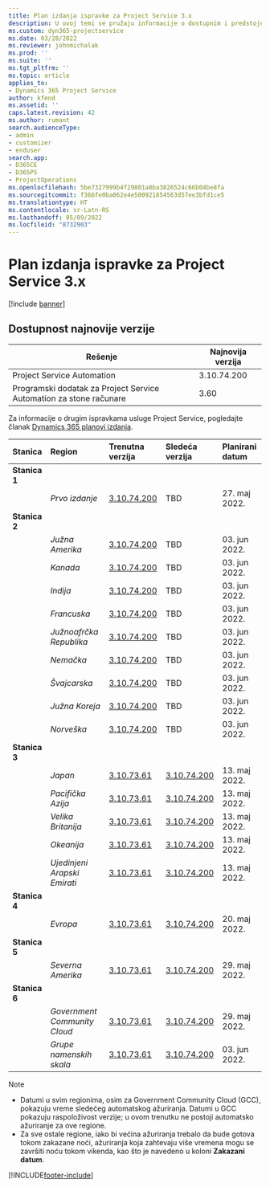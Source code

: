 ```yaml
---
title: Plan izdanja ispravke za Project Service 3.x
description: U ovoj temi se pružaju informacije o dostupnim i predstojećim izdanjima usluge Dynamics 365 Project Service Automation.
ms.custom: dyn365-projectservice
ms.date: 03/28/2022
ms.reviewer: johnmichalak
ms.prod: ''
ms.suite: ''
ms.tgt_pltfrm: ''
ms.topic: article
applies_to:
- Dynamics 365 Project Service
author: kfend
ms.assetid: ''
caps.latest.revision: 42
ms.author: rumant
search.audienceType:
- admin
- customizer
- enduser
search.app:
- D365CE
- D365PS
- ProjectOperations
ms.openlocfilehash: 5be7327999b4f29801a8ba3826524c66b04be8fa
ms.sourcegitcommit: f366fe0ba062e4e500921854563d57ee3bfd1ce5
ms.translationtype: HT
ms.contentlocale: sr-Latn-RS
ms.lasthandoff: 05/09/2022
ms.locfileid: "8732903"
---
```

# <a name="update-release-schedule-for-project-service-3x"></a>Plan izdanja ispravke za Project Service 3.x

[!include [banner](../includes/psa-now-project-operations.md)]

## <a name="latest-version-availability"></a>Dostupnost najnovije verzije

| Rešenje  | Najnovija verzija |
|-------|----|
| Project Service Automation    | 3.10.74.200 |
| Programski dodatak za Project Service Automation za stone računare                | 3.60          |

Za informacije o drugim ispravkama usluge Project Service, pogledajte članak [Dynamics 365 planovi izdanja](/dynamics365/release-plans/). 

| Stanica  | Region | Trenutna verzija | Sledeća verzija |  Planirani datum
| :---   | :---   | :---   | :---   |:---   |         
|<strong>Stanica 1</strong> | |  |  | |
| | <i>Prvo izdanje</i> | [3.10.74.200](whats-new-ur43.md) | TBD | 27. maj 2022.
|<strong>Stanica 2</strong> | |  |  | |
| | <i>Južna Amerika</i> | [3.10.74.200](whats-new-ur43.md) | TBD | 03. jun 2022.
| | <i>Kanada</i> | [3.10.74.200](whats-new-ur43.md) | TBD | 03. jun 2022.
| | <i>Indija</i> | [3.10.74.200](whats-new-ur43.md) | TBD | 03. jun 2022.
| | <i>Francuska</i> | [3.10.74.200](whats-new-ur43.md) | TBD | 03. jun 2022.
| | <i>Južnoafrčka Republika</i> | [3.10.74.200](whats-new-ur43.md) | TBD | 03. jun 2022.
| | <i>Nemačka</i> | [3.10.74.200](whats-new-ur43.md) | TBD | 03. jun 2022.
| | <i>Švajcarska</i> | [3.10.74.200](whats-new-ur43.md) | TBD | 03. jun 2022.
| | <i>Južna Koreja</i> | [3.10.74.200](whats-new-ur43.md) | TBD | 03. jun 2022.
| | <i>Norveška</i> | [3.10.74.200](whats-new-ur43.md) | TBD | 03. jun 2022.
|<strong>Stanica 3</strong> | |  |  | |
| | <i>Japan</i> | [3.10.73.61](whats-new-ur-42.md) | [3.10.74.200](whats-new-ur43.md) | 13. maj 2022.
| | <i>Pacifička Azija</i> | [3.10.73.61](whats-new-ur-42.md) | [3.10.74.200](whats-new-ur43.md) | 13. maj 2022.
| | <i>Velika Britanija</i> | [3.10.73.61](whats-new-ur-42.md) | [3.10.74.200](whats-new-ur43.md) | 13. maj 2022.
| | <i>Okeanija</i> | [3.10.73.61](whats-new-ur-42.md) | [3.10.74.200](whats-new-ur43.md) | 13. maj 2022.
| | <i>Ujedinjeni Arapski Emirati</i> | [3.10.73.61](whats-new-ur-42.md) | [3.10.74.200](whats-new-ur43.md) | 13. maj 2022.
|<strong>Stanica 4</strong> | |  |  | |
| | <i>Evropa</i> | [3.10.73.61](whats-new-ur-42.md) | [3.10.74.200](whats-new-ur43.md) | 20. maj 2022.
|<strong>Stanica 5</strong> | |  |  | |
| | <i>Severna Amerika</i> | [3.10.73.61](whats-new-ur-42.md) | [3.10.74.200](whats-new-ur43.md) | 29. maj 2022.
|<strong>Stanica 6</strong> | |  |  | |
| | <i>Government Community Cloud</i> | [3.10.73.61](whats-new-ur-42.md) | [3.10.74.200](whats-new-ur43.md) | 29. maj 2022.
| | <i>Grupe namenskih skala</i> | [3.10.73.61](whats-new-ur-42.md) | [3.10.74.200](whats-new-ur43.md) | 03. jun 2022.




>[!Note]
> - Datumi u svim regionima, osim za Government Community Cloud (GCC), pokazuju vreme sledećeg automatskog ažuriranja. Datumi u GCC pokazuju raspoloživost verzije; u ovom trenutku ne postoji automatsko ažuriranje za ove regione.
> - Za sve ostale regione, iako bi većina ažuriranja trebalo da bude gotova tokom zakazane noći, ažuriranja koja zahtevaju više vremena mogu se završiti noću tokom vikenda, kao što je navedeno u koloni **Zakazani datum**.


[!INCLUDE[footer-include](../includes/footer-banner.md)]
